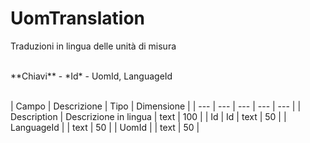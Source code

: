 # UomTranslation

Traduzioni in lingua delle unità di misura

<br>
**Chiavi**
- *Id*
- UomId, LanguageId
<br><br>

| Campo | Descrizione | Tipo | Dimensione | 
| --- | --- | --- | --- | --- |
| Description | Descrizione in lingua | text | 100 |
| Id | Id | text | 50 |
| LanguageId |  | text | 50 |
| UomId |  | text | 50 |

